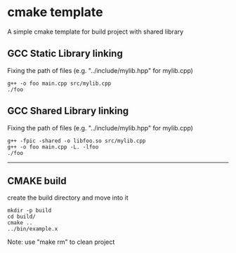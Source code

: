 # cmake template
A simple cmake template for build project with shared library


## GCC Static Library linking
Fixing the path of files (e.g. "../include/mylib.hpp" for mylib.cpp)
~~~
g++ -o foo main.cpp src/mylib.cpp
./foo
~~~

## GCC Shared Library linking
Fixing the path of files (e.g. "../include/mylib.hpp" for mylib.cpp)
~~~
g++ -fpic -shared -o libfoo.so src/mylib.cpp
g++ -o foo main.cpp -L. -lfoo
./foo
~~~
---
## CMAKE build
create the build directory and move into it
~~~
mkdir -p build
cd build/
cmake ..
../bin/example.x
~~~
Note: use "make rm" to clean project